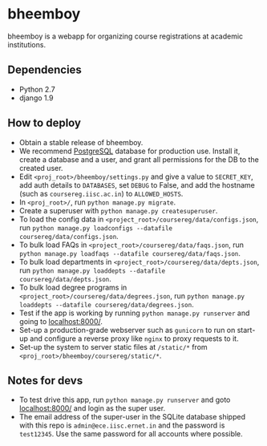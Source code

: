 bheemboy
========

bheemboy is a webapp for organizing course registrations at academic institutions.

Dependencies
------------

- Python 2.7
- django 1.9

How to deploy
-------------

- Obtain a stable release of bheemboy.
- We recommend [PostgreSQL](http://www.postgresql.org/) database for production use.
Install it, create a database and a user, and grant all permissions for the DB to the created user.
- Edit `<proj_root>/bheemboy/settings.py` and give a value to `SECRET_KEY`, add auth details to `DATABASES`, set `DEBUG` to False, and add the hostname (such as `coursereg.iisc.ac.in`) to `ALLOWED_HOSTS`.
- In `<proj_root>/`, run `python manage.py migrate`.
- Create a superuser with `python manage.py createsuperuser`.
- To load the config data in `<project_root>/coursereg/data/configs.json`, run `python manage.py loadconfigs --datafile coursereg/data/configs.json`.
- To bulk load FAQs in `<project_root>/coursereg/data/faqs.json`, run `python manage.py loadfaqs --datafile coursereg/data/faqs.json`.
- To bulk load departments in `<project_root>/coursereg/data/depts.json`, run `python manage.py loaddepts --datafile coursereg/data/depts.json`.
- To bulk load degree programs in `<project_root>/coursereg/data/degrees.json`, run `python manage.py loaddepts --datafile coursereg/data/degrees.json`.
- Test if the app is working by running `python manage.py runserver` and going to [localhost:8000/](http://localhost:8000/).
- Set-up a production-grade webserver such as `gunicorn` to run on start-up and configure a reverse proxy like `nginx` to proxy requests to it.
- Set-up the system to server static files at `/static/*` from `<proj_root>/bheemboy/coursereg/static/*`.

Notes for devs
--------------

- To test drive this app, run `python manage.py runserver` and goto
[localhost:8000/](http://localhost:8000/) and login as the super user.
- The email address of the super-user in the SQLite database shipped with this
repo is `admin@ece.iisc.ernet.in` and the password is `test12345`. Use the same
password for all accounts where possible.
